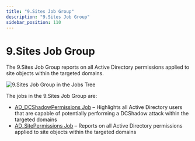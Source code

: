 ```yaml
---
title: "9.Sites Job Group"
description: "9.Sites Job Group"
sidebar_position: 110
---
```


# 9.Sites Job Group

The 9.Sites Job Group reports on all Active Directory permissions applied to site objects within the
targeted domains.

![9.Sites Job Group in the Jobs Tree](/images/accessanalyzer/11.6/solutions/activedirectorypermissionsanalyzer/sites/jobstree.webp)

The jobs in the 9.Sites Job Group are:

- [AD_DCShadowPermissions Job](/docs/accessanalyzer/11.6/solutions/activedirectorypermissionsanalyzer/sites/ad_dcshadowpermissions.md)
  – Highlights all Active Directory users that are capable of potentially performing a DCShadow
  attack within the targeted domains
- [AD_SitePermissions Job](/docs/accessanalyzer/11.6/solutions/activedirectorypermissionsanalyzer/sites/ad_sitepermissions.md)
  – Reports on all Active Directory permissions applied to site objects within the targeted domains
